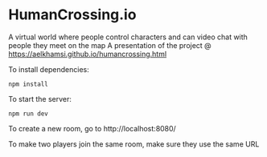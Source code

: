 # HumanCrossing.io
A virtual world where people control characters and can video chat with people they meet on the map
A presentation of the project @ https://aelkhamsi.github.io/humancrossing.html

To install dependencies:

    npm install

To start the server:

    npm run dev
    

To create a new room, go to 
    http://localhost:8080/

To make two players join the same room, make sure they use the same URL

